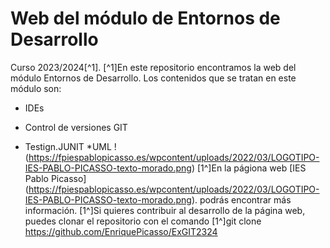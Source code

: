 # Web del módulo de Entornos de Desarrollo
Curso 2023/2024[^1].
[^1]En este repositorio encontramos la web del módulo Entornos de Desarrollo. Los contenidos que se tratan en este módulo son:
- IDEs
* Control de versiones GIT
+ Testign.JUNIT
*UML
!(https://fpiespablopicasso.es/wpcontent/uploads/2022/03/LOGOTIPO-IES-PABLO-PICASSO-texto-morado.png)
[1^]En la págiona web [IES Pablo Picasso] (https://fpiespablopicasso.es/wpcontent/uploads/2022/03/LOGOTIPO-IES-PABLO-PICASSO-texto-morado.png). podrás encontrar más información.
[1^]Si quieres contribuir al desarrollo de la página web, puedes clonar el repositorio con el comando
[1^]git clone https://github.com/EnriquePicasso/ExGIT2324

